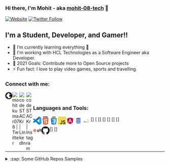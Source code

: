 ### Hi there, I'm Mohit - aka [mohit-08-tech][website] 👋

[![Website](https://img.shields.io/website?label=webmohit.netlify.app&style=for-the-badge&url=https%3A%2F%2Fwebmohit.netlify.app)](https://webmohit.netlify.app/)
[![Twitter Follow](https://img.shields.io/twitter/url?style=social&url=https%3A%2F%2Ftwitter.com%2Fmohitkumar078)](https://twitter.com/intent/follow?original_referer=https%3A%2F%2Fgithub.com%2FcodeSTACKr&screen_name=mohitkumar078)

## I'm a Student, Developer, and Gamer!!

- 🌱 I’m currently learning everything 🤣
- 👯 I'm working with HCL Technologies as a Software Engineer aka Developer.
- 🥅 2021 Goals: Contribute more to Open Source projects
- ⚡ Fun fact: I love to play video games, sports and travelling.

### Connect with me:

[<img align="left" alt="https://webmohit.netlify.app.com" width="22px" src="https://raw.githubusercontent.com/iconic/open-iconic/master/svg/globe.svg" />][website]
[<img align="left" alt="mohitkumar078 | Twitter" width="22px" src="https://cdn.jsdelivr.net/npm/simple-icons@v3/icons/twitter.svg" />][twitter]
[<img align="left" alt="codeSTACKr | LinkedIn" width="22px" src="https://cdn.jsdelivr.net/npm/simple-icons@v3/icons/linkedin.svg" />][linkedin]
[<img align="left" alt="codeSTACKr | Instagram" width="22px" src="https://cdn.jsdelivr.net/npm/simple-icons@v3/icons/instagram.svg" />][instagram]

<br />

### Languages and Tools:

[<img align="left" alt="Visual Studio Code" width="26px" src="https://raw.githubusercontent.com/github/explore/80688e429a7d4ef2fca1e82350fe8e3517d3494d/topics/visual-studio-code/visual-studio-code.png" />]
[<img align="left" alt="HTML5" width="26px" src="https://raw.githubusercontent.com/github/explore/80688e429a7d4ef2fca1e82350fe8e3517d3494d/topics/html/html.png" />
[<img align="left" alt="CSS3" width="26px" src="https://raw.githubusercontent.com/github/explore/80688e429a7d4ef2fca1e82350fe8e3517d3494d/topics/css/css.png" />]
[<img align="left" alt="JavaScript" width="26px" src="https://raw.githubusercontent.com/github/explore/80688e429a7d4ef2fca1e82350fe8e3517d3494d/topics/javascript/javascript.png" />]
[<img align="left" alt="AngularJS" width="26px" src="https://raw.githubusercontent.com/github/explore/80688e429a7d4ef2fca1e82350fe8e3517d3494d/topics/angular/angular.png" />]
[<img align="left" alt="SQL" width="26px" src="https://raw.githubusercontent.com/github/explore/80688e429a7d4ef2fca1e82350fe8e3517d3494d/topics/sql/sql.png" />]
[<img align="left" alt="MySQL" width="26px" src="https://raw.githubusercontent.com/github/explore/80688e429a7d4ef2fca1e82350fe8e3517d3494d/topics/mysql/mysql.png" />]

[<img align="left" alt="Git" width="26px" src="https://raw.githubusercontent.com/github/explore/80688e429a7d4ef2fca1e82350fe8e3517d3494d/topics/git/git.png" />]
[<img align="left" alt="GitHub" width="26px" src="https://raw.githubusercontent.com/github/explore/78df643247d429f6cc873026c0622819ad797942/topics/github/github.png" />]

<br />
<br />

---

<details>
  <summary>:zap: Some GitHub Repos Samples</summary>
  
<!--START_SECTION:activity-->
1. 🗣 Uploaded on [#1](https://github.com/mohit-08-tech/AdvanceJsFromValidation) in [mohit-08-tech/AdvanceJsFromValidation](https://github.com/mohit-08-tech/AdvanceJsFromValidation)
2. ❗️ Uploaded on [#1](https://github.com/mohit-08-tech/sendWhatsappMsgWithoutSavingContact) in [mohit-08-tech/sendWhatsappMsgWithoutSavingContact](https://github.com/mohit-08-tech/sendWhatsappMsgWithoutSavingContact)
3. ❌  Uploaded on  [#1](https://github.com/mohit-08-tech/BirthdayAnimation-HTML-CSS-JS) in [mohit-08-tech/BirthdayAnimation-HTML-CSS-JS](https://github.com/mohit-08-tech/BirthdayAnimation-HTML-CSS-JS)
4. 🗣  Uploaded on  [#1](https://github.com/mohit-08-tech/3DHoverCard) in [mohit-08-tech/3DHoverCard](https://github.com/mohit-08-tech/3DHoverCard)
5. 🎉  Uploaded on  [#1](https://github.com/mohit-08-tech/Image-Upload-Preview) in [mohit-08-tech/Image-Upload-Preview](https://github.com/mohit-08-tech/Image-Upload-Preview)
<!--END_SECTION:activity-->

</details>

[website]: https://webmohit.netlify.app/
[twitter]: https://twitter.com/mohitkumar078
[instagram]: https://instagram.com/_mohit007
[linkedin]: https://www.linkedin.com/in/mohit-kumar-37b288178/
